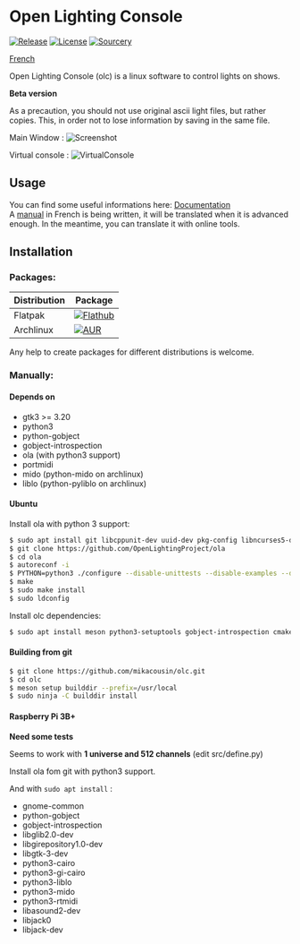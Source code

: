 # Open Lighting Console

[![Release](https://img.shields.io/github/v/release/mikacousin/olc?include_prereleases)](https://github.com/mikacousin/olc/releases/latest) [![License](https://img.shields.io/github/license/mikacousin/olc?color=green)](https://github.com/mikacousin/olc/blob/master/COPYING) [![Sourcery](https://img.shields.io/badge/Sourcery-enabled-brightgreen)](https://sourcery.ai)

[French](README.fr.md)

Open Lighting Console (olc) is a linux software to control lights on shows.

**Beta version**

As a precaution, you should not use original ascii light files, but rather copies. This, in order not to lose information by saving in the same file.

Main Window :
![Screenshot](../assets/olc.png?raw=true)

Virtual console :
![VirtualConsole](../assets/virtualconsole.png?raw=true)

## Usage

You can find some useful informations here: [Documentation](http://mikacousin.github.io/olc/)  
A [manual](http://mikacousin.github.io/olc/doc.fr/) in French is being written, it will be translated when it is advanced enough. In the meantime, you can translate it with online tools.

## Installation

### Packages:

Distribution | Package
------------ | -------
Flatpak | [![Flathub](https://img.shields.io/flathub/v/com.github.mikacousin.olc)](https://flathub.org/apps/details/com.github.mikacousin.olc)
Archlinux | [![AUR](https://img.shields.io/aur/version/olc-git)](https://aur.archlinux.org/packages/olc-git)

Any help to create packages for different distributions is welcome.

### Manually:

#### Depends on

- gtk3 >= 3.20
- python3
- python-gobject
- gobject-introspection
- ola (with python3 support)
- portmidi
- mido (python-mido on archlinux)
- liblo (python-pyliblo on archlinux)

#### Ubuntu

Install ola with python 3 support:
```bash
$ sudo apt install git libcppunit-dev uuid-dev pkg-config libncurses5-dev libtool autoconf automake g++ libmicrohttpd-dev libmicrohttpd12 protobuf-compiler libprotobuf-lite23 python3-protobuf libprotobuf-dev libprotoc-dev zlib1g-dev bison flex make libftdi-dev libftdi1 libusb-1.0-0-dev liblo-dev libavahi-client-dev python3-numpy
$ git clone https://github.com/OpenLightingProject/ola
$ cd ola
$ autoreconf -i
$ PYTHON=python3 ./configure --disable-unittests --disable-examples --disable-osc --enable-http --enable-python-libs
$ make
$ sudo make install
$ sudo ldconfig
```
Install olc dependencies:
```bash
$ sudo apt install meson python3-setuptools gobject-introspection cmake libgirepository1.0-dev libgtk-3-dev python-gi-dev python3-cairo-dev python3-gi-cairo python3-liblo python3-mido python3-rtmidi gettext
```

#### Building from git

```bash
$ git clone https://github.com/mikacousin/olc.git
$ cd olc
$ meson setup builddir --prefix=/usr/local
$ sudo ninja -C builddir install
```

#### Raspberry Pi 3B+

**Need some tests**

Seems to work with **1 universe and 512 channels** (edit src/define.py)

Install ola fom git with python3 support.

And with `sudo apt install` :

- gnome-common
- python-gobject
- gobject-introspection
- libglib2.0-dev
- libgirepository1.0-dev
- libgtk-3-dev
- python3-cairo
- python3-gi-cairo
- python3-liblo
- python3-mido
- python3-rtmidi
- libasound2-dev
- libjack0
- libjack-dev
